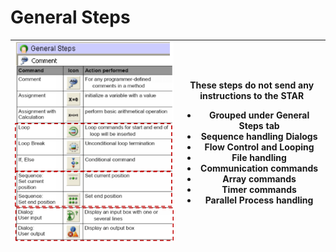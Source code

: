 # General Steps

| <img src="../../.gitbook/assets/image (34) (1) (1) (1) (1) (1) (1) (1) (1).png" alt="" data-size="original"> | <p>These steps do not send any instructions to the STAR</p><ul><li>Grouped under General Steps tab</li><li>Sequence handling Dialogs</li><li>Flow Control and Looping</li><li>File handling </li><li>Communication commands </li><li>Array commands </li><li>Timer commands </li><li>Parallel Process handling</li></ul> |
| ------------------------------------------------------------------------------------------------------------ | ------------------------------------------------------------------------------------------------------------------------------------------------------------------------------------------------------------------------------------------------------------------------------------------------------------------------ |

